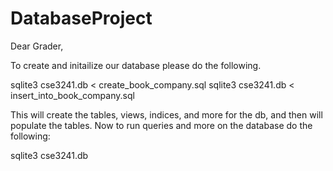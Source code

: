 # DatabaseProject

Dear Grader,

To create and initailize our database please do the following.

sqlite3 cse3241.db < create_book_company.sql
sqlite3 cse3241.db < insert_into_book_company.sql

This will create the tables, views, indices, and more for the db, and then will populate the tables. Now to run queries and more on the database do the following:

sqlite3 cse3241.db
